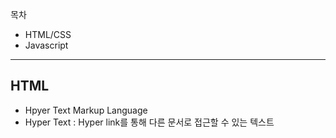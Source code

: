 목차  
- HTML/CSS  
- Javascript

- - - 

## HTML  
- Hpyer Text Markup Language  
- Hyper Text : Hyper link를 통해 다른 문서로 접근할 수 있는 텍스트  

